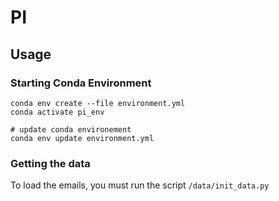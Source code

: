 # PI

## Usage

### Starting Conda Environment

```
conda env create --file environment.yml
conda activate pi_env

# update conda environement
conda env update environment.yml
```

### Getting the data

To load the emails, you must run the script ```/data/init_data.py```